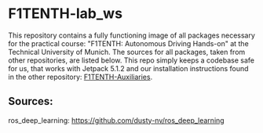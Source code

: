 # F1TENTH-lab_ws
This repository contains a fully functioning image of all packages necessary for the practical course: "F1TENTH: Autonomous Driving Hands-on" at the Technical University of Munich. The sources for all packages, taken from other repositories, are listed below. This repo simply keeps a codebase safe for us, that works with Jetpack 5.1.2 and our installation instructions found in the other repository: [F1TENTH-Auxiliaries](https://github.com/TUM-AVS/F1TENTH-Auxiliaries.git).

## Sources:

ros_deep_learning: https://github.com/dusty-nv/ros_deep_learning
